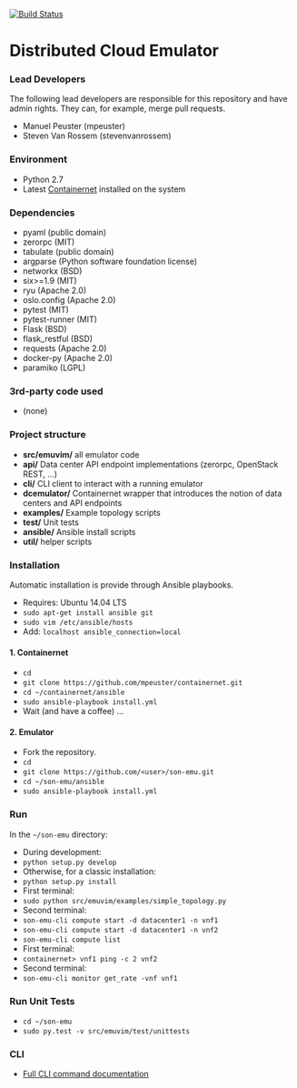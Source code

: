 [![Build Status](http://jenkins.sonata-nfv.eu/buildStatus/icon?job=son-emu)](http://jenkins.sonata-nfv.eu/job/son-emu)

# Distributed Cloud Emulator

### Lead Developers
The following lead developers are responsible for this repository and have admin rights. They can, for example, merge pull requests.

* Manuel Peuster (mpeuster)
* Steven Van Rossem (stevenvanrossem)

### Environment
* Python 2.7
* Latest [Containernet](https://github.com/mpeuster/containernet) installed on the system

### Dependencies
* pyaml (public domain)
* zerorpc (MIT)
* tabulate (public domain)
* argparse (Python software foundation license)
* networkx (BSD)
* six>=1.9 (MIT)
* ryu (Apache 2.0)
* oslo.config (Apache 2.0)
* pytest (MIT)
* pytest-runner (MIT)
* Flask (BSD)
* flask_restful (BSD)
* requests  (Apache 2.0)
* docker-py (Apache 2.0)
* paramiko (LGPL)

### 3rd-party code used
* (none)


### Project structure

* **src/emuvim/** all emulator code 
 * **api/** Data center API endpoint implementations (zerorpc, OpenStack REST, ...)
 * **cli/** CLI client to interact with a running emulator
 * **dcemulator/** Containernet wrapper that introduces the notion of data centers and API endpoints
 * **examples/** Example topology scripts
 * **test/** Unit tests
* **ansible/** Ansible install scripts
* **util/** helper scripts

### Installation
Automatic installation is provide through Ansible playbooks.

* Requires: Ubuntu 14.04 LTS
* `sudo apt-get install ansible git`
* `sudo vim /etc/ansible/hosts`
* Add: `localhost ansible_connection=local`

#### 1. Containernet
* `cd`
* `git clone https://github.com/mpeuster/containernet.git`
* `cd ~/containernet/ansible`
* `sudo ansible-playbook install.yml`
* Wait (and have a coffee) ...

#### 2. Emulator
* Fork the repository.
* `cd`
* `git clone https://github.com/<user>/son-emu.git`
* `cd ~/son-emu/ansible`
* `sudo ansible-playbook install.yml`


### Run

In the `~/son-emu` directory:

* During development:
 * `python setup.py develop`
* Otherwise, for a classic installation:
 * `python setup.py install`
* First terminal:
 * `sudo python src/emuvim/examples/simple_topology.py 
`
* Second terminal:
 * `son-emu-cli compute start -d datacenter1 -n vnf1`
 * `son-emu-cli compute start -d datacenter1 -n vnf2`
 * `son-emu-cli compute list`
* First terminal:
 * `containernet> vnf1 ping -c 2 vnf2`
* Second terminal:
 *  `son-emu-cli monitor get_rate -vnf vnf1`

### Run Unit Tests
* `cd ~/son-emu`
* `sudo py.test -v src/emuvim/test/unittests`

### CLI
* [Full CLI command documentation](https://github.com/sonata-nfv/son-emu/wiki/CLI-Command-Overview)
